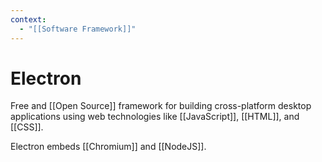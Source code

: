 ```yaml
---
context:
  - "[[Software Framework]]"
---
```


# Electron

Free and [[Open Source]] framework for building cross-platform desktop applications using web technologies like [[JavaScript]], [[HTML]], and [[CSS]].

Electron embeds [[Chromium]] and [[NodeJS]].
